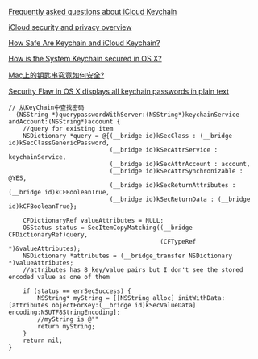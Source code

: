 
[Frequently asked questions about iCloud Keychain](https://support.apple.com/en-us/HT204085)

[iCloud security and privacy overview](https://support.apple.com/en-us/HT202303)

[How Safe Are Keychain and iCloud Keychain?](https://discussions.apple.com/thread/7606304?start=0&tstart=0)

[How is the System Keychain secured in OS X?](https://apple.stackexchange.com/questions/53579/how-is-the-system-keychain-secured-in-os-x)

[Mac上的钥匙串究竟如何安全?](https://www.zhihu.com/question/58502851)

[Security Flaw in OS X displays all keychain passwords in plain text](https://medium.com/@brentonhenry/security-flaw-in-os-x-displays-all-keychain-passwords-in-plain-text-a530b246e960)





```
// 从KeyChain中查找密码
- (NSString *)querypasswordWithServer:(NSString*)keychainService andAccount:(NSString*)account {
    //query for existing item
    NSDictionary *query = @{(__bridge id)kSecClass : (__bridge id)kSecClassGenericPassword,
                            (__bridge id)kSecAttrService : keychainService,
                            (__bridge id)kSecAttrAccount : account,
                            (__bridge id)kSecAttrSynchronizable : @YES,
                            (__bridge id)kSecReturnAttributes : (__bridge id)kCFBooleanTrue,
                            (__bridge id)kSecReturnData : (__bridge id)kCFBooleanTrue};
    
    CFDictionaryRef valueAttributes = NULL;
    OSStatus status = SecItemCopyMatching((__bridge CFDictionaryRef)query,
                                          (CFTypeRef *)&valueAttributes);
    NSDictionary *attributes = (__bridge_transfer NSDictionary *)valueAttributes;
    //attributes has 8 key/value pairs but I don't see the stored encoded value as one of them
    
    if (status == errSecSuccess) {
        NSString* myString = [[NSString alloc] initWithData:[attributes objectForKey:(__bridge id)kSecValueData] encoding:NSUTF8StringEncoding];
        //myString is @""
        return myString;
    }
    return nil;
}
```